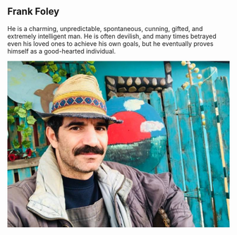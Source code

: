  ## Frank Foley

 He is a charming, unpredictable, spontaneous, cunning, gifted, and extremely intelligent man. He is often devilish, and many times betrayed even his loved ones to achieve his own goals, but he eventually proves himself as a good-hearted individual.

 ![villain4](./../pictures/villain4.jpg)